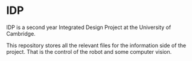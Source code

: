 # IDP
IDP is a second year Integrated Design Project at the University of Cambridge.

This repository stores all the relevant files for the information side of the project. That is the control of the robot and some computer vision.
